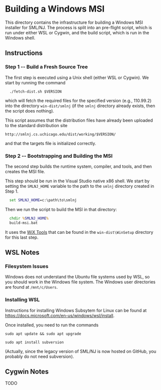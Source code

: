 # Building a Windows MSI

This directory contains the infrastructure for building a Windows
MSI installer for SML/NJ.  The process is split into an pre-flight
script, which is run under either WSL or Cygwin, and the build script,
which is run in the Windows shell.

## Instructions

### Step 1 -- Build a Fresh Source Tree

The first step is executed using a Unix shell (either WSL or Cygwin).
We start by running the command

``` shell
  ./fetch-dist.sh $VERSION
```

which will fetch the required files for the specified version
(e.g., 110.99.2) into the directory `win-dist/smlnj` (if the `smlnj`
directory already exists, then the script does nothing).

This script assumes that the distribution files have already been uploaded
to the standard distribution site

	http://smlnj.cs.uchicago.edu/dist/working/$VERSION/

and that the targets file is initialized correctly.

### Step 2 -- Bootstrapping and Building the MSI

The second step builds the runtime system, compiler, and tools,
and then creates the MSI file.

This step should be run in the Visual Studio native x86 shell.
We start by setting the `SMLNJ_HOME` variable to the path to the
`smlnj` directory created in Step 1.

``` bat
  set SMLNJ_HOME=c:\path\to\smlnj
```

Then we run the script to build the MSI in that directory:

``` bat
  chdir %SMLNJ_HOME%
  build-msi.bat
```

It uses the [WiX Tools](https://wixtoolset.org) that can be found
in the `win-dist\WinSetup` directory for this last step.

## WSL Notes

### Filesystem Issues

Windows does not understand the Ubuntu file systems used by WSL, so
you should work in the Windows file system.  The Windows user directories
are found at `/mnt/c/Users`.

### Installing WSL

Instructions for installing Windows Subsytem for Linux can be found at
https://docs.microsoft.com/en-us/windows/wsl/install.

Once installed, you need to run the commands

``` shell
sudo apt update && sudo apt upgrade

sudo apt install subversion
```

(Actually, since the legacy version of SML/NJ is now hosted on
GitHub, you probably do not need subversion).

## Cygwin Notes

TODO
